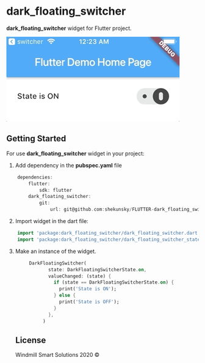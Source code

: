 # dark_floating_switcher

**dark_floating_switcher** widget for Flutter project.

![](floating_switcher.gif)

## Getting Started

For use **dark_floating_switcher** widget in your project:
1. Add dependency in the **pubspec.yaml** file
```dart
    dependencies:
        flutter:
            sdk: flutter
        dark_floating_switcher:
            git:
                url: git@github.com:shekunsky/FLUTTER-dark_floating_switcher.git
```

2. Import widget in the dart file:
```dart
    import 'package:dark_floating_switcher/dark_floating_switcher.dart';
    import 'package:dark_floating_switcher/dark_floating_switcher_state.dart';
```

3. Make an instance of the widget.

    ```dart
         DarkFloatingSwitcher(
                state: DarkFloatingSwitcherState.on,
                valueChanged: (state) {
                  if (state == DarkFloatingSwitcherState.on) {
                    print('State is ON');
                  } else {
                    print('State is OFF');
                  }
                },
              )
    ```
    
    
    ## License

    Windmill Smart Solutions 2020 ©